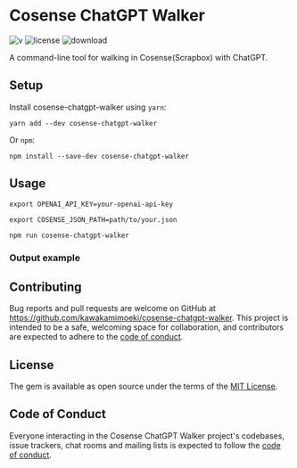 # Cosense ChatGPT Walker

![v](https://badgen.net/npm/v/cosense-chatgpt-walker)
![license](https://badgen.net/github/license/kawakamimoeki/cosense-chatgpt-walker)
![download](https://badgen.net/npm/dw/cosense-chatgpt-walker)

A command-line tool for walking in Cosense(Scrapbox) with ChatGPT.

## Setup

Install cosense-chatgpt-walker using `yarn`:

```
yarn add --dev cosense-chatgpt-walker
```

Or `npm`:

```
npm install --save-dev cosense-chatgpt-walker
```

## Usage

```
export OPENAI_API_KEY=your-openai-api-key
```

```
export COSENSE_JSON_PATH=path/to/your.json
```

```bash
npm run cosense-chatgpt-walker
```

### Output example

## Contributing

Bug reports and pull requests are welcome on GitHub at https://github.com/kawakamimoeki/cosense-chatgpt-walker. This project is intended to be a safe, welcoming space for collaboration, and contributors are expected to adhere to the [code of conduct](https://github.com/kawakamimoeki/cosense-chatgpt-walker/blob/main/CODE_OF_CONDUCT.md).

## License

The gem is available as open source under the terms of the [MIT License](https://opensource.org/licenses/MIT).

## Code of Conduct

Everyone interacting in the Cosense ChatGPT Walker project's codebases, issue trackers, chat rooms and mailing lists is expected to follow the [code of conduct](https://github.com/kawakamimoeki/cosense-chatgpt-walker/blob/main/CODE_OF_CONDUCT.md).

